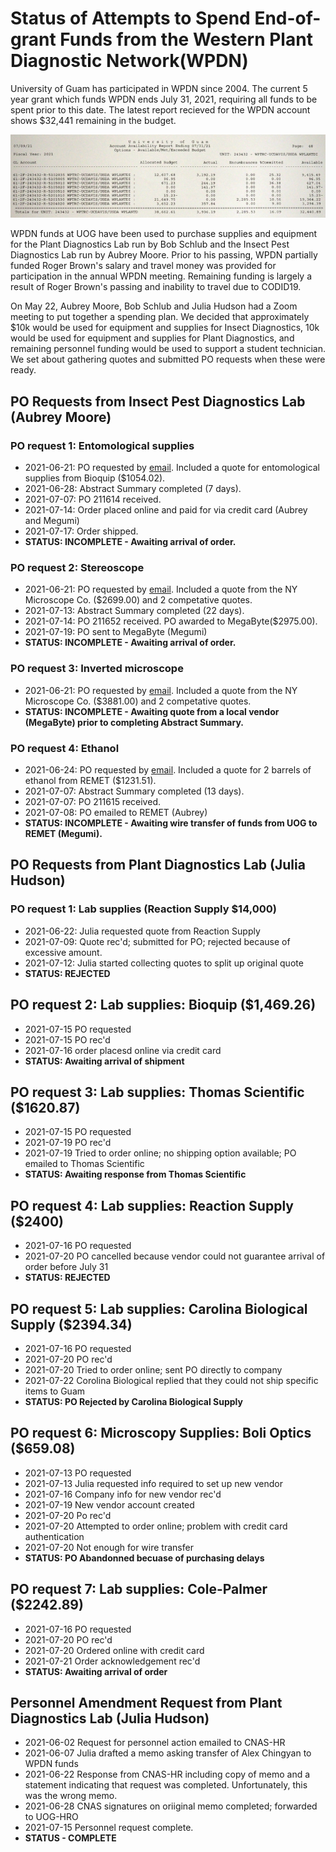 # Status of Attempts to Spend End-of-grant Funds from the Western Plant Diagnostic Network(WPDN)

University of Guam has participated in WPDN since 2004. The current 5 year grant which funds WPDN ends July 31, 2021, requiring all funds to be spent prior to this date. The latest report recieved for the WPDN account shows $32,441 remaining in the budget.
  
![caca](budget-report-2021-07-09.png)

WPDN funds at UOG have been used to purchase supplies and equipment for the Plant Diagnostics Lab run by Bob Schlub and the Insect Pest Diagnostics Lab run by Aubrey Moore. Prior to his passing, WPDN partially funded Roger Brown's salary and travel money was provided for participation in the annual WPDN meeting. Remaining funding is largely a result of Roger Brown's passing and inability to travel due to CODID19.   
  
On May 22, Aubrey Moore, Bob Schlub and Julia Hudson had a Zoom meeting to put together a spending plan. We decided that approximately $10k would be used for equipment and supplies for Insect Diagnostics, 10k would be used for equipment and supplies for Plant Diagnostics, and remaining personnel funding would be used to support a student technician. We set about gathering quotes and submitted PO requests when these were ready.

## PO Requests from Insect Pest Diagnostics Lab (Aubrey Moore)

### PO request 1: Entomological supplies
  
* 2021-06-21: PO requested by [email](https://github.com/aubreymoore/WPDN/raw/main/procurement/history/req1.pdf). Included a quote for entomological supplies from Bioquip ($1054.02).
* 2021-06-28: Abstract Summary completed (7 days).
* 2021-07-07: PO 211614 received.
* 2021-07-14: Order placed online and paid for via credit card (Aubrey and Megumi)
* 2021-07-17: Order shipped.
* **STATUS: INCOMPLETE - Awaiting arrival of order.**

### PO request 2: Stereoscope

* 2021-06-21: PO requested by [email](https://github.com/aubreymoore/WPDN/raw/main/procurement/history/req1.pdf). Included a quote from the NY Microscope Co. ($2699.00) and 2 competative quotes.
* 2021-07-13: Abstract Summary completed (22 days).
* 2021-07-14: PO 211652 received. PO awarded to MegaByte($2975.00).
* 2021-07-19: PO sent to MegaByte (Megumi)
* **STATUS: INCOMPLETE - Awaiting arrival of order.**

### PO request 3: Inverted microscope
  
* 2021-06-21: PO requested by [email](https://github.com/aubreymoore/WPDN/raw/main/procurement/history/req1.pdf). Included a quote from the NY Microscope Co. ($3881.00) and 2 competative quotes.
* **STATUS: INCOMPLETE - Awaiting quote from a local vendor (MegaByte) prior to completing Abstract Summary.**

### PO request 4: Ethanol
  
* 2021-06-24: PO requested by [email](https://github.com/aubreymoore/WPDN/raw/main/procurement/history/req2.pdf). Included a quote for 2 barrels of ethanol from REMET ($1231.51).
* 2021-07-07: Abstract Summary completed (13 days).
* 2021-07-07: PO 211615 received.
* 2021-07-08: PO emailed to REMET (Aubrey)
* **STATUS: INCOMPLETE - Awaiting wire transfer of funds from UOG to REMET (Megumi).**

## PO Requests from Plant Diagnostics Lab (Julia Hudson)
  
### PO request 1: Lab supplies (Reaction Supply $14,000)
  
* 2021-06-22: Julia requested quote from Reaction Supply
* 2021-07-09: Quote rec'd; submitted for PO; rejected because of excessive amount. 
* 2021-07-12: Julia started collecting quotes to split up original quote
* **STATUS: REJECTED**

## PO request 2: Lab supplies: Bioquip ($1,469.26)

* 2021-07-15 PO requested
* 2021-07-15 PO rec'd
* 2021-07-16 order placesd online via credit card
*  **STATUS: Awaiting arrival of shipment**

## PO request 3: Lab supplies: Thomas Scientific ($1620.87) 
* 2021-07-15 PO requested
* 2021-07-19 PO rec'd
* 2021-07-19 Tried to order online; no shipping option available; PO emailed to Thomas Scientific
*  **STATUS: Awaiting response from Thomas Scientific**

## PO request 4: Lab supplies: Reaction Supply ($2400) 
* 2021-07-16 PO requested
* 2021-07-20 PO cancelled because vendor could not guarantee arrival of order before July 31
*  **STATUS: REJECTED**

## PO request 5: Lab supplies: Carolina Biological Supply ($2394.34) 
* 2021-07-16 PO requested
* 2021-07-20 PO rec'd
* 2021-07-20 Tried to order online; sent PO directly to company
* 2021-07-22 Corolina Biological replied that they could not ship specific items to Guam
*  **STATUS: PO Rejected by Carolina Biological Supply**

## PO request 6: Microscopy Supplies: Boli Optics ($659.08) 
* 2021-07-13 PO requested
* 2021-07-13 Julia requested info required to set up new vendor
* 2021-07-16 Company info for new vendor rec'd
* 2021-07-19 New vendor account created
* 2021-07-20 Po rec'd
* 2021-07-20 Attempted to order online; problem with credit card authentication
* 2021-07-20 Not enough for wire transfer
*  **STATUS: PO Abandonned becuase of purchasing delays**

## PO request 7: Lab supplies: Cole-Palmer ($2242.89) 
* 2021-07-16 PO requested
* 2021-07-20 PO rec'd
* 2021-07-20 Ordered online with credit card
* 2021-07-21 Order acknowledgement rec'd
*  **STATUS: Awaiting arrival of order**

## Personnel Amendment Request from Plant Diagnostics Lab (Julia Hudson)
  
* 2021-06-02 Request for personnel action emailed to CNAS-HR
* 2021-06-07 Julia drafted a memo asking transfer of Alex Chingyan to WPDN funds
* 2021-06-22 Response from CNAS-HR including copy of memo and a statement indicating that request was completed. Unfortunately, this was the wrong memo.
* 2021-06-28 CNAS signatures on oriiginal memo completed; forwarded to UOG-HRO
* 2021-07-15 Personnel request complete.
* **STATUS - COMPLETE** 
